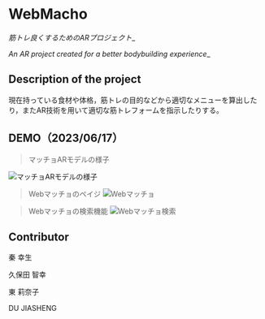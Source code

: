 # WebMacho

_筋トレ良くするためのARプロジェクト__

_An AR project created for a better bodybuilding experience__

## Description of the project

現在持っている食材や体格，筋トレの目的などから適切なメニューを算出したり，またAR技術を用いて適切な筋トレフォームを指示したりする。

## DEMO（2023/06/17）

> マッチョARモデルの様子

![マッチョARモデルの様子](https://github.com/Djs868/WebMacho/assets/136156691/b7ba7b0f-40eb-4cf2-8e56-5fcffd4009d5)

> Webマッチョのペイジ
![Webマッチョ](https://github.com/Djs868/WebMacho/assets/136156691/fb94e594-deae-4f3c-974f-48260ba523d2)

>Webマッチョの検索機能
![Webマッチョ検索](https://github.com/Djs868/WebMacho/assets/136156691/2940e447-01e6-4d60-9bc5-27e76a83b9f9)

## Contributor

秦 幸生

久保田 智幸

東 莉奈子

DU JIASHENG
